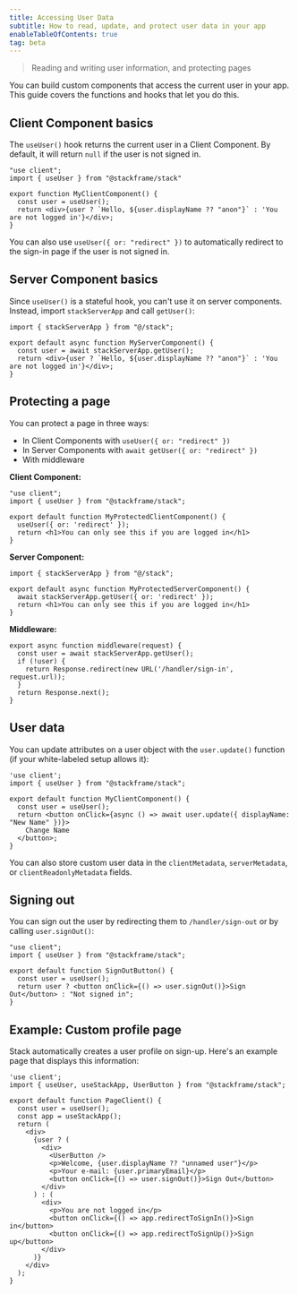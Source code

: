 ```yaml
---
title: Accessing User Data
subtitle: How to read, update, and protect user data in your app
enableTableOfContents: true
tag: beta
---
```


> Reading and writing user information, and protecting pages

You can build custom components that access the current user in your app. This guide covers the functions and hooks that let you do this.

## Client Component basics

The `useUser()` hook returns the current user in a Client Component. By default, it will return `null` if the user is not signed in.

```tsx shouldWrap
"use client";
import { useUser } from "@stackframe/stack"

export function MyClientComponent() {
  const user = useUser();
  return <div>{user ? `Hello, ${user.displayName ?? "anon"}` : 'You are not logged in'}</div>;
}
```

You can also use `useUser({ or: "redirect" })` to automatically redirect to the sign-in page if the user is not signed in.

## Server Component basics

Since `useUser()` is a stateful hook, you can't use it on server components. Instead, import `stackServerApp` and call `getUser()`:

```tsx shouldWrap
import { stackServerApp } from "@/stack";

export default async function MyServerComponent() {
  const user = await stackServerApp.getUser();
  return <div>{user ? `Hello, ${user.displayName ?? "anon"}` : 'You are not logged in'}</div>;
}
```

## Protecting a page

You can protect a page in three ways:  
- In Client Components with `useUser({ or: "redirect" })`
- In Server Components with `await getUser({ or: "redirect" })`
- With middleware

**Client Component:**
```tsx shouldWrap
"use client";
import { useUser } from "@stackframe/stack";

export default function MyProtectedClientComponent() {
  useUser({ or: 'redirect' });
  return <h1>You can only see this if you are logged in</h1>
}
```

**Server Component:**
```tsx shouldWrap
import { stackServerApp } from "@/stack";

export default async function MyProtectedServerComponent() {
  await stackServerApp.getUser({ or: 'redirect' });
  return <h1>You can only see this if you are logged in</h1>
}
```

**Middleware:**
```tsx shouldWrap
export async function middleware(request) {
  const user = await stackServerApp.getUser();
  if (!user) {
    return Response.redirect(new URL('/handler/sign-in', request.url));
  }
  return Response.next();
}
```

## User data

You can update attributes on a user object with the `user.update()` function (if your white-labeled setup allows it):

```tsx shouldWrap
'use client';
import { useUser } from "@stackframe/stack";

export default function MyClientComponent() {
  const user = useUser();
  return <button onClick={async () => await user.update({ displayName: "New Name" })}>
    Change Name
  </button>;
}
```

You can also store custom user data in the `clientMetadata`, `serverMetadata`, or `clientReadonlyMetadata` fields.

## Signing out

You can sign out the user by redirecting them to `/handler/sign-out` or by calling `user.signOut()`:

```tsx shouldWrap
"use client";
import { useUser } from "@stackframe/stack";

export default function SignOutButton() {
  const user = useUser();
  return user ? <button onClick={() => user.signOut()}>Sign Out</button> : "Not signed in";
}
```

## Example: Custom profile page

Stack automatically creates a user profile on sign-up. Here's an example page that displays this information:

```tsx shouldWrap
'use client';
import { useUser, useStackApp, UserButton } from "@stackframe/stack";

export default function PageClient() {
  const user = useUser();
  const app = useStackApp();
  return (
    <div>
      {user ? (
        <div>
          <UserButton />
          <p>Welcome, {user.displayName ?? "unnamed user"}</p>
          <p>Your e-mail: {user.primaryEmail}</p>
          <button onClick={() => user.signOut()}>Sign Out</button>
        </div>
      ) : (
        <div>
          <p>You are not logged in</p>
          <button onClick={() => app.redirectToSignIn()}>Sign in</button>
          <button onClick={() => app.redirectToSignUp()}>Sign up</button>
        </div>
      )}
    </div>
  );
}
```
